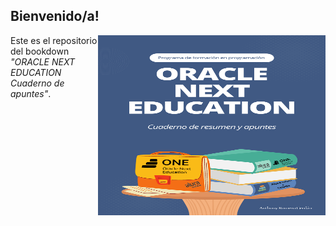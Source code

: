 ## Bienvenido/a!

<img src="imagenes/cover.png" width=364 height=288 align="right"/>

Este es el repositorio del bookdown *"ORACLE NEXT EDUCATION Cuaderno de apuntes"*.
